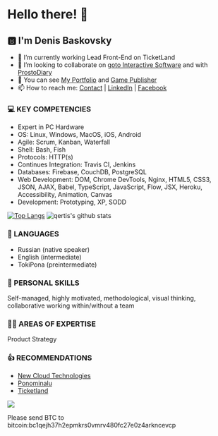 # Hello there! 👋

## 🅱️ I'm Denis Baskovsky 

- 🔭 I’m currently working Lead Front-End on TicketLand
- 👯 I’m looking to collaborate on [goto Interactive Software](https://gotointeractive.com/) and with [ProstoDiary](https://prosto-diary.gotointeractive.com/)
- 💼 You can see [My Portfolio](https://portfolio.baskovsky.ru) and [Game Publisher](https://play.google.com/store/apps/developer?id=goto+Interactive+Software)
- 📫 How to reach me: [Contact](https://baskovsky.ru/feedback/) | [LinkedIn](https://linkedin.com/in/baskovsky) | [Facebook](https://www.facebook.com/baskovsky.ru)

### 💻 KEY COMPETENCIES 
- Expert in PC Hardware 
- OS: Linux, Windows, MacOS, iOS, Android 
- Agile: Scrum, Kanban, Waterfall 
- Shell: Bash, Fish
- Protocols: HTTP(s)
- Continues Integration: Travis CI, Jenkins
- Databases: Firebase, CouchDB, PostgreSQL
- Web Development: DOM, Chrome DevTools, Nginx, HTML5, CSS3, JSON, AJAX, Babel, TypeScript, JavaScript, Flow, JSX, Heroku, Accessibility, Animation, Canvas 
- Development: Prototyping, XP, SODD

[![Top Langs](https://github-readme-stats.vercel.app/api/top-langs/?username=qertis&theme=radical)](https://github.com/qertis)
![qertis's github stats](https://github-readme-stats.vercel.app/api/?username=qertis&show_icons=false&theme=radical)


### 👅 LANGUAGES 
- Russian (native speaker) 
- English (intermediate) 
- TokiPona (preintermediate)

### 🥷 PERSONAL SKILLS 
Self-managed, highly motivated, methodological, visual thinking, collaborative working within/without a team 

### 👨‍💻 AREAS OF EXPERTISE 
Product Strategy 

### 👍 RECOMMENDATIONS 
- [New Cloud Technologies](https://baskovsky.ru/2017/06/рекомендательное-письмо-new-cloud-technologies/)
- [Ponominalu](https://baskovsky.ru/2021/01/рекомендательное-письмо-ponominalu/)
- [Ticketland](https://baskovsky.ru/2021/02/рекомендательное-письмо-ticketland/)

![](https://komarev.com/ghpvc/?username=qertis)

Please send BTC to bitcoin:bc1qejh37h2epmkrs0vmrv480fc27e0z4arkncevcp

